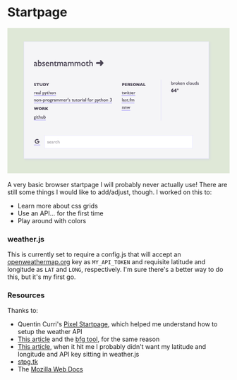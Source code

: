 # Startpage

![demo screenshot](https://github.com/mbeckrich/startpages/blob/main/startpage-1/screenshot.png)

A very basic browser startpage I will probably never actually use! There are still some things I would like to add/adjust, though. I worked on this to:

* Learn more about css grids
* Use an API... for the first time
* Play around with colors

### weather.js

This is currently set to require a config.js that will accept an [openweathermap.org](https://www.openweathermap.org) key as `MY_API_TOKEN` and requisite latitude and longitude as `LAT` and `LONG`, respectively. I'm sure there's a better way to do this, but it's my first go.

### Resources

Thanks to:

* Quentin Curri's [Pixel Startpage](https://github.com/QuentinCurri/pixel-startpage), which helped me understand how to setup the weather API
* [This article](https://bithacker.dev/fetch-weather-openweathermap-api-javascript) and the [bfg tool](https://rtyley.github.io/bfg-repo-cleaner/), for the same reason
* [This article](https://dev.to/ptprashanttripathi/how-to-hide-api-key-in-github-repo-2ik9), when it hit me I probably didn't want my latitude and longitude and API key sitting in weather.js
* [stpg.tk](https://stpg.tk/guides/basic-startpage/)
* The [Mozilla Web Docs](https://developer.mozilla.org/en-US/)
